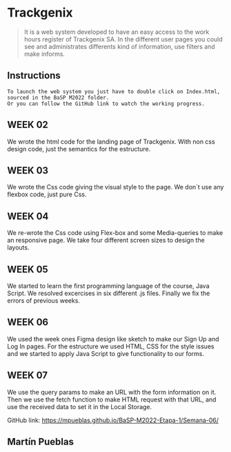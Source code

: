 # Trackgenix
>It is a web system developed to have an easy access to the work hours register of Trackgenix SA. In the different user pages you could see and administrates differents kind of information, use filters and make informs.
## Instructions
```
To launch the web system you just have to double click on Index.html, sourced in the BaSP M2022 folder.
Or you can follow the GitHub link to watch the working progress.
```
## WEEK 02
We wrote the html code for the landing page of Trackgenix. With non css design code, just the semantics for the estructure.

## WEEK 03
We wrote the Css code giving the visual style to the page. We don`t use any flexbox code, just pure Css.

## WEEK 04
We re-wrote the Css code using Flex-box and some Media-queries to make an responsive page. We take four different screen sizes to design the layouts. 

## WEEK 05
We started to learn the first programming language of the course, Java Script. We resolved excercises in six different .js files. Finally we fix the errors of previous weeks.

## WEEK 06
We used the week ones Figma design like sketch to make our Sign Up and Log In pages. For the estructure we used HTML, CSS for the style issues and we started to apply Java Script to give functionality to our forms.

## WEEK 07
We use the query params to make an URL with the form information on it. Then we use the fetch function to make HTML request with that URL, and use the received data to set it in the Local Storage.

GitHub link: https://mpueblas.github.io/BaSP-M2022-Etapa-1/Semana-06/

## Martín Pueblas